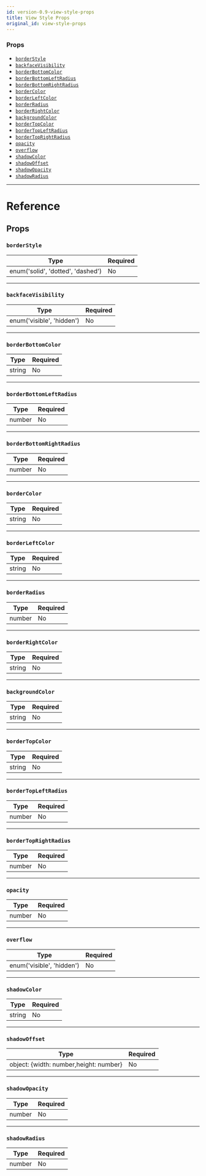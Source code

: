 ```yaml
---
id: version-0.9-view-style-props
title: View Style Props
original_id: view-style-props
---
```


### Props

* [`borderStyle`](view-style-props.md#borderstyle)
* [`backfaceVisibility`](view-style-props.md#backfacevisibility)
* [`borderBottomColor`](view-style-props.md#borderbottomcolor)
* [`borderBottomLeftRadius`](view-style-props.md#borderbottomleftradius)
* [`borderBottomRightRadius`](view-style-props.md#borderbottomrightradius)
* [`borderColor`](view-style-props.md#bordercolor)
* [`borderLeftColor`](view-style-props.md#borderleftcolor)
* [`borderRadius`](view-style-props.md#borderradius)
* [`borderRightColor`](view-style-props.md#borderrightcolor)
* [`backgroundColor`](view-style-props.md#backgroundcolor)
* [`borderTopColor`](view-style-props.md#bordertopcolor)
* [`borderTopLeftRadius`](view-style-props.md#bordertopleftradius)
* [`borderTopRightRadius`](view-style-props.md#bordertoprightradius)
* [`opacity`](view-style-props.md#opacity)
* [`overflow`](view-style-props.md#overflow)
* [`shadowColor`](view-style-props.md#shadowcolor)
* [`shadowOffset`](view-style-props.md#shadowoffset)
* [`shadowOpacity`](view-style-props.md#shadowopacity)
* [`shadowRadius`](view-style-props.md#shadowradius)

---

# Reference

## Props

### `borderStyle`

| Type                              | Required |
| --------------------------------- | -------- |
| enum('solid', 'dotted', 'dashed') | No       |

---

### `backfaceVisibility`

| Type                      | Required |
| ------------------------- | -------- |
| enum('visible', 'hidden') | No       |

---

### `borderBottomColor`

| Type   | Required |
| ------ | -------- |
| string | No       |

---

### `borderBottomLeftRadius`

| Type   | Required |
| ------ | -------- |
| number | No       |

---

### `borderBottomRightRadius`

| Type   | Required |
| ------ | -------- |
| number | No       |

---

### `borderColor`

| Type   | Required |
| ------ | -------- |
| string | No       |

---

### `borderLeftColor`

| Type   | Required |
| ------ | -------- |
| string | No       |

---

### `borderRadius`

| Type   | Required |
| ------ | -------- |
| number | No       |

---

### `borderRightColor`

| Type   | Required |
| ------ | -------- |
| string | No       |

---

### `backgroundColor`

| Type   | Required |
| ------ | -------- |
| string | No       |

---

### `borderTopColor`

| Type   | Required |
| ------ | -------- |
| string | No       |

---

### `borderTopLeftRadius`

| Type   | Required |
| ------ | -------- |
| number | No       |

---

### `borderTopRightRadius`

| Type   | Required |
| ------ | -------- |
| number | No       |

---

### `opacity`

| Type   | Required |
| ------ | -------- |
| number | No       |

---

### `overflow`

| Type                      | Required |
| ------------------------- | -------- |
| enum('visible', 'hidden') | No       |

---

### `shadowColor`

| Type   | Required |
| ------ | -------- |
| string | No       |

---

### `shadowOffset`

| Type                                   | Required |
| -------------------------------------- | -------- |
| object: {width: number,height: number} | No       |

---

### `shadowOpacity`

| Type   | Required |
| ------ | -------- |
| number | No       |

---

### `shadowRadius`

| Type   | Required |
| ------ | -------- |
| number | No       |
